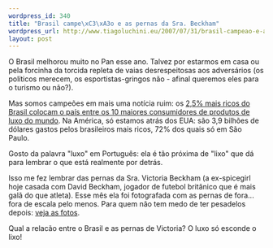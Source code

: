 ```yaml
--- 
wordpress_id: 340
title: "Brasil campe\xC3\xA3o e as pernas da Sra. Beckham"
wordpress_url: http://www.tiagoluchini.eu/2007/07/31/brasil-campeao-e-as-pernas-da-sra-beckham/
layout: post
---
```

O Brasil melhorou muito no Pan esse ano. Talvez por estarmos em casa ou pela forcinha da torcida repleta de vaias desrespeitosas aos adversários (os políticos merecem, os esportistas-gringos não - afinal queremos eles para o turismo ou não?).

Mas somos campeões em mais uma notícia ruim: os [2,5% mais ricos do Brasil colocam o país entre os 10 maiores consumidores de produtos de luxo do mundo](http://www1.folha.uol.com.br/folha/dinheiro/ult91u316283.shtml). Na América, só estamos atrás dos EUA: são 3,9 bilhões de dólares gastos pelos brasileiros mais ricos, 72% dos quais só em São Paulo.

Gosto da palavra "luxo" em Português: ela é tão próxima de "lixo" que dá para lembrar o que está realmente por detrás.

Isso me fez lembrar das pernas da Sra. Victoria Beckham (a ex-spicegirl  hoje casada com David Beckham, jogador de futebol britânico que é mais galã do que atleta). Esse mês ela foi fotografada com as pernas de fora... fora de escala pelo menos. Para quem não tem medo de ter pesadelos depois: [veja as fotos](http://justjared.buzznet.com/2007/07/19/victoria-beckham-leg-lumps/).

Qual a relacão entre o Brasil e as pernas de Victoria? O luxo só esconde o lixo!
